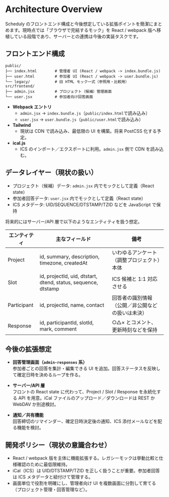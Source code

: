 # Architecture Overview

Scheduly のフロントエンド構成と今後想定している拡張ポイントを簡潔にまとめます。現時点では「ブラウザで完結するモック」を React / webpack 版へ移植している段階であり、サーバーとの連携は今後の実装タスクです。

## フロントエンド構成

```
public/
├── index.html        # 管理者 UI (React / webpack -> index.bundle.js)
├── user.html         # 参加者 UI (React / webpack -> user.bundle.js)
└── legacy/           # 旧 HTML モック一式（参照用・比較用）
src/frontend/
├── admin.jsx         # プロジェクト（候補）管理画面
└── user.jsx          # 参加者向け回答画面
```

- **Webpack エントリ**
  - `admin.jsx` → `index.bundle.js`（`public/index.html`で読み込み）
  - `user.jsx` → `user.bundle.js`（`public/user.html`で読み込み）
- **Tailwind**
  - 現状は CDN で読み込み、最低限の UI を構築。将来 PostCSS 化する予定。
- **ical.js**
  - ICS のインポート／エクスポートに利用。`admin.jsx` 側で CDN を読み込む。

## データレイヤー（現状の扱い）

- プロジェクト（候補）データ: `admin.jsx` 内でモックとして定義（React state）
- 参加者回答データ: `user.jsx` 内でモックとして定義（React state）
- ICS メタデータ: UID/SEQUENCE/DTSTAMP/TZID などを JavaScript で保持

将来的にはサーバー/API 層で以下のようなエンティティを扱う想定。

| エンティティ | 主なフィールド | 備考 |
|--------------|----------------|------|
| Project      | id, summary, description, timezone, createdAt | いわゆるアンケート（調整プロジェクト）本体 |
| Slot         | id, projectId, uid, dtstart, dtend, status, sequence, dtstamp | ICS 候補と 1:1 対応させる |
| Participant  | id, projectId, name, contact | 回答者の識別情報（公開／非公開などの扱いは未決） |
| Response     | id, participantId, slotId, mark, comment | ○△× とコメント、更新時刻などを保持 |

## 今後の拡張想定

- **回答管理画面（`admin-responses` 系）**  
  参加者ごとの回答を集計・編集できる UI を追加。回答ステータスを反映して確定日時を決めるループを作る。

- **サーバー/API 層**  
  フロントの React state に代わって、Project / Slot / Response を永続化する API を用意。iCal ファイルのアップロード／ダウンロードは REST か WebDAV か別途検討。

- **通知／共有機能**  
  回答締切のリマインダー、確定日時決定後の通知、ICS 添付メールなどを配る機能を検討。

## 開発ポリシー（現状の意識合わせ）

- React / webpack 版を主体に機能拡張する。レガシーモックは挙動比較と仕様確認のために最低限維持。
- iCal（ICS）は UID/DTSTAMP/TZID を正しく扱うことが重要。参加者回答は ICS メタデータと紐付けて管理する。
- 画面単位で役割を明確にし、管理者向け UI を複数画面に分割して育てる（プロジェクト管理・回答管理など）。
